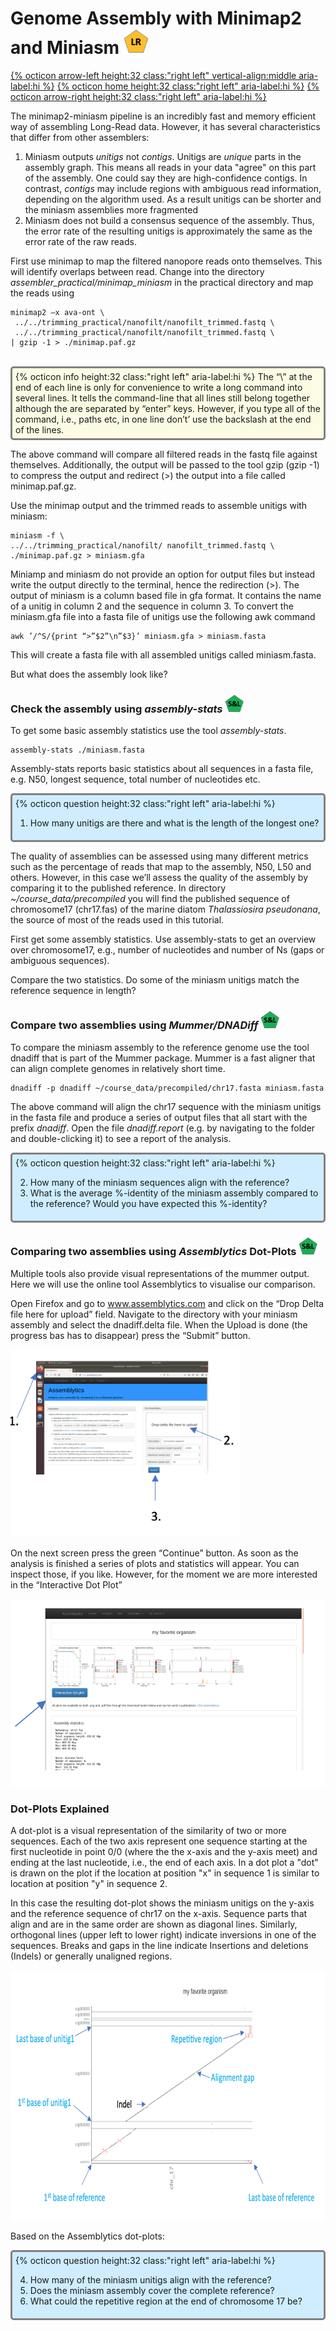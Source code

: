 # Genome Assembly with Minimap2 and Miniasm <img src="figures/LR.png" height="40px">

[{% octicon arrow-left height:32 class:"right left" vertical-align:middle aria-label:hi %}](ASS.md) [{% octicon home height:32 class:"right left" aria-label:hi %}](index.md) [{% octicon arrow-right height:32 class:"right left" aria-label:hi %}](ASS_F.md)

The minimap2-miniasm pipeline is an incredibly fast and memory efficient way of assembling Long-Read data. However, it has several characteristics that differ from other assemblers:

 1. Miniasm outputs *unitigs* not *contigs*. Unitigs are *unique* parts in the assembly graph. This means all reads in your data "agree" on this part of the assembly. One could say they are high-confidence contigs. In contrast, *contigs* may include regions with ambiguous read information, depending on the algorithm used. As a result unitigs can be shorter and the miniasm assemblies more fragmented
 2. Miniasm does not build a consensus sequence of the assembly. Thus, the error rate of the resulting unitigs is approximately the same as the error rate of the raw reads.
 
First use minimap to map the filtered nanopore reads onto themselves. This will identify overlaps between read. Change into the directory *assembler_practical/minimap_miniasm* in the practical directory and map the reads using

```
minimap2 –x ava-ont \
 ../../trimming_practical/nanofilt/nanofilt_trimmed.fastq \ 
 ../../trimming_practical/nanofilt/nanofilt_trimmed.fastq \
| gzip -1 > ./minimap.paf.gz
```
<br>
<div style="background-color:#fcfce5;border-radius:5px;border-style:solid;border-color:gray;padding:5px">
  {% octicon info height:32 class:"right left" aria-label:hi %} 
  The “\” at the end of each line is only for convenience to write a long command into several lines. It tells the command-line that all lines still belong together although the are separated by “enter” keys. However, if you type all of the command, i.e., paths etc, in one line don’t’ use the backslash at the end of the lines.
</div>

The above command will compare all filtered reads in the fastq file against themselves. Additionally, the output will be passed to the tool gzip (gzip -1) to compress the output and redirect (>) the output into a file called minimap.paf.gz. 

Use the minimap output and the trimmed reads to assemble unitigs with miniasm:

```
miniasm -f \
../../trimming_practical/nanofilt/ nanofilt_trimmed.fastq \
./minimap.paf.gz > miniasm.gfa
```

Miniamp and miniasm do not provide an option for output files but instead write the output directly to the terminal, hence the redirection (>).
The output of miniasm is a column based file in gfa format. It contains the name of a unitig in column 2 and the sequence in column 3. To convert the miniasm.gfa file into a fasta file of unitigs use the following awk command

```
awk ’/^S/{print “>”$2”\n”$3}’ miniasm.gfa > miniasm.fasta
```

This will create a fasta file with all assembled unitigs called miniasm.fasta. 

But what does the assembly look like? 

### Check the assembly using *assembly-stats* <img src="figures/SL.png" height="30px">

To get some basic assembly statistics use the tool *assembly-stats*.

```
assembly-stats ./miniasm.fasta
```

Assembly-stats reports basic statistics about all sequences in a fasta file, e.g. N50, longest sequence, total number of nucleotides etc. 

<div style="background-color:#cfedfe;border-radius:5px;border-style:solid;border-color:gray;padding:5px">
  {% octicon question height:32 class:"right left" aria-label:hi %} 
  <ol>
   <li>How many unitigs are there and what is the length of the longest one?</li>
 </ol>
</div>

The quality of assemblies can be assessed using many different metrics such as the percentage of reads that map to the assembly, N50, L50 and others. However, in this case we’ll assess the quality of the assembly by comparing it to the published reference. In directory *~/course_data/precompiled* you will find the published sequence of chromosome17 (chr17.fas) of the marine diatom *Thalassiosira pseudonana*, the source of most of the reads used in this tutorial.

First get some assembly statistics. Use assembly-stats to get an overview over chromosome17, e.g., number of nucleotides and number of Ns (gaps or ambiguous sequences). 

Compare the two statistics. Do some of the miniasm unitigs match the reference sequence in length?

### Compare two assemblies using *Mummer/DNADiff* <img src="figures/SL.png" height="30px">

To compare the miniasm assembly to the reference genome use the tool dnadiff that is part of the Mummer package. Mummer is a fast aligner that can align complete genomes in relatively short time.

```
dnadiff -p dnadiff ~/course_data/precompiled/chr17.fasta miniasm.fasta
```

The above command will align the chr17 sequence with the miniasm unitigs in the fasta file and produce a series of output files that all start with the prefix *dnadiff*. Open the file *dnadiff.report* (e.g. by navigating to the folder and double-clicking it) to see a report of the analysis. 

<div style="background-color:#cfedfe;border-radius:5px;border-style:solid;border-color:gray;padding:5px">
  {% octicon question height:32 class:"right left" aria-label:hi %} 
  <ol start="2"> 
   <li>How many of the miniasm sequences align with the reference?</li>
   <li>What is the average %-identity of the miniasm assembly compared to the reference? Would you have expected this %-identity?</li>
 </ol>
</div>


### Comparing two assemblies using *Assemblytics* Dot-Plots <img src="figures/SL.png" height="30px">

Multiple tools also provide visual representations of the mummer output. Here we will use the online tool  Assemblytics  to visualise our comparison.

Open Firefox and go to www.assemblytics.com and click on the “Drop Delta file here for upload” field. Navigate to the directory with your miniasm assembly and select the dnadiff.delta file. When the Upload is done (the progress bas has to disappear) press the “Submit” button. 

<img src="figures/ASS_M_1.png" height="300px">

On the next screen press the green “Continue” button. As soon as the analysis is finished a series of plots and statistics will appear. You can inspect those, if you like. However, for the moment we are more interested in the “Interactive Dot Plot”

<img src="figures/ASS_M_2.png" height="300px">


### Dot-Plots Explained

A dot-plot is a visual representation of the similarity of two or more sequences. Each of the two axis represent one sequence starting at the first nucleotide in point 0/0 (where the the x-axis and the y-axis meet) and ending at the last nucleotide, i.e., the end of each axis. In a dot plot a "dot" is drawn on the plot if the location at position "x" in sequence 1 is similar to location at position "y" in sequence 2.

In this case the resulting dot-plot shows the miniasm unitigs on the y-axis and the reference sequence of chr17 on the x-axis. Sequence parts that align and are in the same order are shown as diagonal lines. Similarly, orthogonal lines (upper left to lower right) indicate inversions in one of the sequences. Breaks and gaps in the line indicate Insertions and deletions (Indels) or generally unaligned regions.


<img src="figures/ASS_M_3.png" height="400px">

Based on the Assemblytics dot-plots:

<div style="background-color:#cfedfe;border-radius:5px;border-style:solid;border-color:gray;padding:5px">
  {% octicon question height:32 class:"right left" aria-label:hi %} 
 <ol start="4">
  <li>How many of the miniasm unitigs align with the reference?</li>
  <li>Does the miniasm assembly cover the complete reference?</li>
  <li>What could the repetitive region at the end of chromosome 17 be?</li>
 </ol>
</div>








